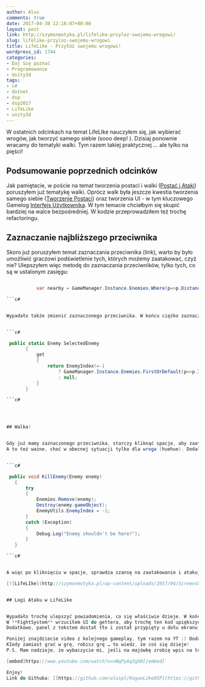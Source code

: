 ```yaml
---
author: Alus
comments: true
date: 2017-04-30 12:16:07+00:00
layout: post
link: http://szymonmotyka.pl/lifelike-przyloz-swojemu-wrogowi/
slug: lifelike-przyloz-swojemu-wrogowi
title: LifeLike - Przyłóż swojemu wrogowi!
wordpress_id: 1744
categories:
- Daj Się poznać
- Programowanie
- Unity3d
tags:
- c#
- dotnet
- dsp
- dsp2017
- LifeLike
- unity3d
---
```


W ostatnich odcinkach na temat LifeLIke nauczyłem się, jak wybierać wrogów, jak tworzyć samego siebie (sooo deep! ). Dzisiaj ponownie wracamy do tematyki walki. Tym razem takiej praktycznej … ale tylko na pięści!
<!-- more -->


## Podsumowanie poprzednich odcinków


Jak pamiętacie, w poście na temat tworzenia postaci i walki ([Postać i Ataki](http://szymonmotyka.pl/lifelike-postac-i-ataki/)) poruszyłem już tematykę walki. Oprócz walk była jeszcze kwestia tworzenia samego siebie ([Tworzenie Postaci](http://szymonmotyka.pl/lifelike-tworzenie-postaci-okno-szczegolow/)) oraz tworzenia UI - w tym kluczowego Gamelog [Interfejs Użytkownika](http://szymonmotyka.pl/lifelike-interfejs-uzytkownika/).
W tym temacie chciałbym się skupić bardziej na walce bezpośredniej. W kodzie przeprowadziłem też trochę refactoringu.


## Zaznaczanie najbliższego przeciwnika


Skoro już poruszyłem temat zaznaczania przeciwnika (link), warto by było umożliwić graczowi podświetlenie tych, których możemy zaatakować, czyż nie? Ulepszyłem więc metodę do zaznaczania przeciwników, tylko tych, co są w ustalonym zasięgu:


 ```c# 

            var nearby = GameManager.Instance.Enemies.Where(p=>p.Distance<=MAXDISTANCE).OrderBy(p => p.Distance).ToList();

 ```c# 


Wypadało także zmienić zaznaczonego przeciwnika. W końcu ciężko zaznaczyć index przeciwnika, gdy bazujemy na liście tylko tych, co są nam najbliżsi! Obecnie wartość dla MAXDISTANCE wynosi 1 :)


 ```c# 

  public static Enemy SelectedEnemy
        {
            get
            {
                return EnemyIndex!=-1 
                    ? GameManager.Instance.Enemies.FirstOrDefault(p=>p.IsSelected)
                    : null;
            }
        }

 ```c# 




## Walka!


Gdy już mamy zaznaczonego przeciwnika, starczy kliknąć spacje, aby zaatakować. Szczerze, w obecnej sytuacji liczy się tylko **Agility** i **Strength**. Ok, jeszcze **Endurance** ma znaczenie dla naszej ilości punktów życia.
A to też ważne, choć w obecnej sytuacji tylko dla wroga (huehue). Dodałem procedurę śmierci przeciwnika z doświadczeniem dla nas:


 ```c# 

  public void KillEnemy(Enemy enemy)
    {
        try
        {
            Enemies.Remove(enemy);
            Destroy(enemy.gameObject);
            EnemyUtils.EnemyIndex = -1;
        }
        catch (Exception)
        {
            Debug.Log("Enemy shouldn't be here!");
        }
    }

 ```c# 


A więc po kliknięciu w spacje, sprawdza szansę na zaatakowanie i atakuje! Zresztą, tematykę już poruszyłem, tylko zmodernizowałem o …

[![LifeLIke](http://szymonmotyka.pl/wp-content/uploads/2017/04/Screenshot-2017-04-30-01.00.14-785x491.png)](http://szymonmotyka.pl/wp-content/uploads/2017/04/Screenshot-2017-04-30-01.00.14.png) Okno gry


## Logi Ataku w LifeLike


Wypadało trochę ulepszyć powiadomienia, co się właściwie dzieje. W końcu trzeba wiedzieć, czy wspomniany przeciwnik jeszcze żyje, za ile był nasz atak oraz jak miała na imię nasza ofiara. ;)
W **FightSystem** wrzuciłem UI do gettera, aby trochę ten kod upiększyć. **UI.AddLog(string)** wrzuca tekst do konsoli.
Dodatkowo, panel z tekstem dostał tło i został przypięty u dołu ekranu.[![LifeLIke](http://szymonmotyka.pl/wp-content/uploads/2017/04/Screenshot-2017-04-30-01.00.31-785x185.png)](http://szymonmotyka.pl/wp-content/uploads/2017/04/Screenshot-2017-04-30-01.00.31.png)Podsumowanie postu

Poniżej znajdziecie video z kolejnego gameplay, tym razem na YT :) Dodatkowo pod linkiem - [[link](https://aluspl.github.io/RogueLikeDSP/Versions/fight/)] - znajdziecie nowszą wersję playera. Tym razem z logiem i walką. Przepraszam za ruch, będzie poprawiony w następnej wersji, jak dodam system walki turowej (choć przyznam, że **Zelda: Link Beetwen the Worlds**, kusi mnie trochę do przejścia w trybie realtime).
KIedy zamiast grać w grę, robisz grę … to wiedz, że coś się dzieje!
P.S. Mam nadzieje, że wybaczycie mi, jeśli na majówkę zrobię wpis na temat moich ulubionych IDE!

[embed]https://www.youtube.com/watch?v=nNqPyAq3gX0[/embed]

Enjoy!
Link do Githuba: [[https://github.com/aluspl/RogueLikeDSP](https://github.com/aluspl/RogueLikeDSP)]

